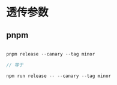 # 透传参数

## pnpm

```jsx

pnpm release --canary --tag minor

// 等于

npm run release -- --canary --tag minor
```